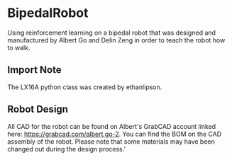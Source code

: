 # BipedalRobot
Using reinforcement learning on a bipedal robot that was designed and manufactured by Albert Go and Delin Zeng in order to teach the robot how to walk.

## Import Note
The LX16A python class was created by ethanlipson. 

## Robot Design
All CAD for the robot can be found on Albert's GrabCAD account linked here: https://grabcad.com/albert.go-2. You can find the BOM on the CAD assembly of the robot. Please note that some materials may have been changed out during the design process.'



